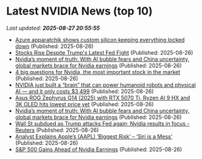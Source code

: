 # Latest NVIDIA News (top 10)
_Last updated: **2025-08-27 20:55:55**_

- [Azure apparatchik shows custom silicon keeping everything locked down](https://www.theregister.com/2025/08/26/microsoft_silicon_security/) (Published: 2025-08-26)
- [Stocks Rise Despite Trump's Latest Fed Fight](https://www.newser.com/story/374167/stocks-rise-despite-trumps-latest-fed-fight.html) (Published: 2025-08-26)
- [Nvidia’s moment of truth: With AI bubble fears and China uncertainty, global markets brace for Nvidia earnings](https://biztoc.com/x/ea29f18d5097150c) (Published: 2025-08-26)
- [4 big questions for Nvidia, the most important stock in the market](https://biztoc.com/x/dbb2fff60eb92850) (Published: 2025-08-26)
- [NVIDIA just built a “brain” that can power humanoid robots and physical AI — and it only costs $3,499](https://www.windowscentral.com/artificial-intelligence/nvidia-just-built-a-brain-that-can-power-humanoid-robots-and-physical-ai-and-it-only-costs-usd3-499) (Published: 2025-08-26)
- [Asus ROG Zephyrus G14 (2025) with RTX 5070 Ti, Ryzen AI 9 HX and 3K OLED hits lowest price yet](https://www.notebookcheck.net/Asus-ROG-Zephyrus-G14-2025-with-RTX-5070-Ti-Ryzen-AI-9-HX-and-3K-OLED-hits-lowest-price-yet.1096612.0.html) (Published: 2025-08-26)
- [Nvidia’s moment of truth: With AI bubble fears and China uncertainty, global markets brace for Nvidia earnings](https://fortune.com/2025/08/26/nvidia-q2-earnings-preview-china-ai-bubble-trump/) (Published: 2025-08-26)
- [Wall St subdued as Trump attacks Fed again; Nvidia results in focus - Reuters](https://slashdot.org/firehose.pl?op=view&amp;id=178885896) (Published: 2025-08-26)
- [Analyst Explains Apple’s (AAPL) ‘Biggest Risk’ – ‘Siri is a Mess’](https://finance.yahoo.com/news/analyst-explains-apple-aapl-biggest-201049273.html) (Published: 2025-08-26)
- [S&P 500 Gains Ahead of Nvidia Earnings](https://biztoc.com/x/91d6b23427478a28) (Published: 2025-08-26)
